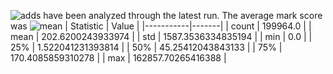 ![adds](https://img.shields.io/badge/199964-addresses-yellow) have been analyzed through the latest run.
The average mark score was ![mean](https://img.shields.io/badge/~-202-yellow)
| Statistic | Value |
|-----------|-------|
| count | 199964.0 |
| mean | 202.6200243933974 |
| std | 1587.3536334835194 |
| min | 0.0 |
| 25% | 1.522041231393814 |
| 50% | 45.25412043843133 |
| 75% | 170.4085859310278 |
| max | 162857.70265416388 |
